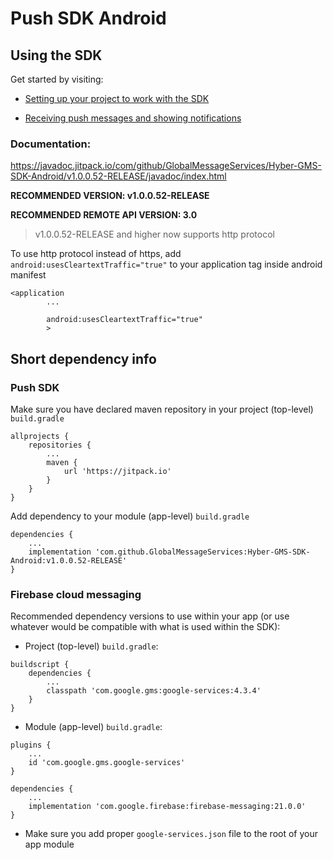 # Push SDK Android

## Using the SDK

Get started by visiting:

* [Setting up your project to work with the SDK](https://github.com/GlobalMessageServices/Hyber-GMS-SDK-Android/wiki/Setting-up-your-project-to-work-with-the-SDK)

* [Receiving push messages and showing notifications](https://github.com/GlobalMessageServices/Hyber-GMS-SDK-Android/wiki/Receiving-push-messages-and-showing-notifications)

### Documentation:
https://javadoc.jitpack.io/com/github/GlobalMessageServices/Hyber-GMS-SDK-Android/v1.0.0.52-RELEASE/javadoc/index.html

**RECOMMENDED VERSION: v1.0.0.52-RELEASE**

**RECOMMENDED REMOTE API VERSION: 3.0**

>v1.0.0.52-RELEASE and higher now supports http protocol

To use http protocol instead of https, add `android:usesCleartextTraffic="true"` to your application tag inside android manifest
```
<application
        ...

        android:usesCleartextTraffic="true"
        >
```
 
## Short dependency info
### Push SDK

Make sure you have declared maven repository in your project (top-level) `build.gradle`
```
allprojects {
    repositories {
        ...
        maven {
            url 'https://jitpack.io'
        }
    }
}
```
Add dependency to your module (app-level) `build.gradle`
```
dependencies {
    ...
    implementation 'com.github.GlobalMessageServices:Hyber-GMS-SDK-Android:v1.0.0.52-RELEASE'
}
```

### Firebase cloud messaging

Recommended dependency versions to use within your app (or use whatever would be compatible with what is used within the SDK):
- Project (top-level) `build.gradle`:
```
buildscript {
    dependencies {
        ...
        classpath 'com.google.gms:google-services:4.3.4'
    }
}
```
- Module (app-level) `build.gradle`:
```
plugins {
    ...
    id 'com.google.gms.google-services'
}

dependencies {
    ...
    implementation 'com.google.firebase:firebase-messaging:21.0.0'
}
```
- Make sure you add proper `google-services.json` file to the root of your app module
